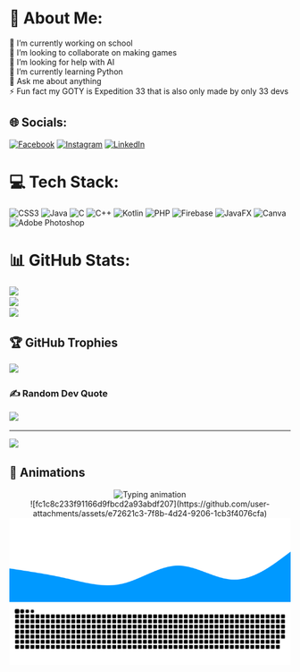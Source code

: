 # 💫 About Me:
🔭 I’m currently working on school<br>👯 I’m looking to collaborate on making games<br>🤝 I’m looking for help with AI<br>🌱 I’m currently learning Python<br>💬 Ask me about anything<br>⚡ Fun fact my GOTY is Expedition 33 that is also only made by only 33 devs


## 🌐 Socials:
[![Facebook](https://img.shields.io/badge/Facebook-%231877F2.svg?logo=Facebook&logoColor=white)](https://www.facebook.com/OneEyedKingggg/) [![Instagram](https://img.shields.io/badge/Instagram-%23E4405F.svg?logo=Instagram&logoColor=white)](https://www.instagram.com/argonautsss/) [![LinkedIn](https://img.shields.io/badge/LinkedIn-%230077B5.svg?logo=linkedin&logoColor=white)](https://www.linkedin.com/in/jairus-espina-604006332/) 

# 💻 Tech Stack:
![CSS3](https://img.shields.io/badge/css3-%231572B6.svg?style=for-the-badge&logo=css3&logoColor=white) ![Java](https://img.shields.io/badge/java-%23ED8B00.svg?style=for-the-badge&logo=openjdk&logoColor=white) ![C](https://img.shields.io/badge/c-%2300599C.svg?style=for-the-badge&logo=c&logoColor=white) ![C++](https://img.shields.io/badge/c++-%2300599C.svg?style=for-the-badge&logo=c%2B%2B&logoColor=white) ![Kotlin](https://img.shields.io/badge/kotlin-%237F52FF.svg?style=for-the-badge&logo=kotlin&logoColor=white) ![PHP](https://img.shields.io/badge/php-%23777BB4.svg?style=for-the-badge&logo=php&logoColor=white) ![Firebase](https://img.shields.io/badge/firebase-%23039BE5.svg?style=for-the-badge&logo=firebase) ![JavaFX](https://img.shields.io/badge/javafx-%23FF0000.svg?style=for-the-badge&logo=javafx&logoColor=white) ![Canva](https://img.shields.io/badge/Canva-%2300C4CC.svg?style=for-the-badge&logo=Canva&logoColor=white) ![Adobe Photoshop](https://img.shields.io/badge/adobe%20photoshop-%2331A8FF.svg?style=for-the-badge&logo=adobe%20photoshop&logoColor=white)
# 📊 GitHub Stats:
![](https://github-readme-stats.vercel.app/api?username=Tech-Wrightttt&theme=apprentice&hide_border=false&include_all_commits=false&count_private=false)<br/>
![](https://nirzak-streak-stats.vercel.app/?user=Tech-Wrightttt&theme=apprentice&hide_border=false)<br/>
![](https://github-readme-stats.vercel.app/api/top-langs/?username=Tech-Wrightttt&theme=apprentice&hide_border=false&include_all_commits=false&count_private=false&layout=compact)

## 🏆 GitHub Trophies
![](https://github-profile-trophy.vercel.app/?username=Tech-Wrightttt&theme=monokai&no-frame=false&no-bg=true&margin-w=4)

### ✍️ Random Dev Quote
![](https://quotes-github-readme.vercel.app/api?type=horizontal&theme=merko)

---
[![](https://visitcount.itsvg.in/api?id=Tech-Wrightttt&icon=0&color=0)](https://visitcount.itsvg.in)

<!-- Proudly created with GPRM ( https://gprm.itsvg.in ) -->

## 🎨 Animations

<!-- Rainbow line animation -->
<div align="center">
  <img src="https://readme-typing-svg.demolab.com?font=Fira+Code&pause=1000&color=FF0000&center=true&vCenter=true&width=435&lines=Keep+on+coding!;Stay+curious!;Make+something+awesome!" alt="Typing animation" />
</div>

<!-- Animated divider -->
<div align="center">
![fc1c8c233f91166d9fbcd2a93abdf207](https://github.com/user-attachments/assets/e72621c3-7f8b-4d24-9206-1cb3f4076cfa)
</div>

<!-- Moving wave animation -->
<div align="center">
  <img src="https://raw.githubusercontent.com/Tech-Wrightttt/Tech-Wrightttt/main/wave.svg" width="100%" height="150">
</div>

<!-- Animated fireworks -->
<div align="center">
  <picture>
    <source media="(prefers-color-scheme: dark)" srcset="https://raw.githubusercontent.com/platane/platane/output/github-contribution-grid-snake-dark.svg">
    <source media="(prefers-color-scheme: light)" srcset="https://raw.githubusercontent.com/platane/platane/output/github-contribution-grid-snake.svg">
    <img alt="github contribution grid snake animation" src="https://raw.githubusercontent.com/platane/platane/output/github-contribution-grid-snake.svg">
  </picture>
</div>
